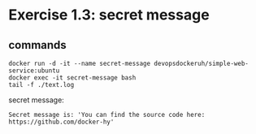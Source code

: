 # Exercise 1.3: secret message
## commands

```
docker run -d -it --name secret-message devopsdockeruh/simple-web-service:ubuntu
docker exec -it secret-message bash
tail -f ./text.log
```

secret message:
```
Secret message is: 'You can find the source code here: https://github.com/docker-hy'
```
